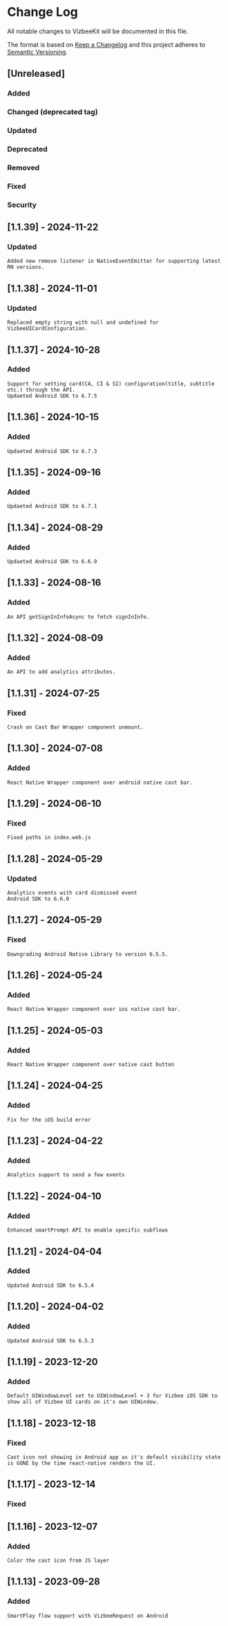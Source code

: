 # Change Log
All notable changes to VizbeeKit will be documented in this file.

The format is based on [Keep a Changelog](http://keepachangelog.com/) 
and this project adheres to [Semantic Versioning](http://semver.org/).


## [Unreleased]
### Added
### Changed (deprecated tag)
### Updated
### Deprecated 
### Removed
### Fixed
### Security

## [1.1.39] - 2024-11-22
### Updated
    Added new remove listener in NativeEventEmitter for supporting latest RN versions.

## [1.1.38] - 2024-11-01
### Updated
    Replaced empty string with null and undefined for VizbeeUICardConfiguration.

## [1.1.37] - 2024-10-28
### Added
    Support for setting card(CA, CI & SI) configuration(title, subtitle etc.) through the API.
    Updaeted Android SDK to 6.7.5

## [1.1.36] - 2024-10-15
### Added
    Updaeted Android SDK to 6.7.3

## [1.1.35] - 2024-09-16
### Added
    Updaeted Android SDK to 6.7.1

## [1.1.34] - 2024-08-29
### Added
    Updaeted Android SDK to 6.6.9

## [1.1.33] - 2024-08-16
### Added
    An API getSignInInfoAsync to fetch signInInfo.

## [1.1.32] - 2024-08-09
### Added
    An API to add analytics attributes.

## [1.1.31] - 2024-07-25
### Fixed
    Crash on Cast Bar Wrapper component unmount.
    
## [1.1.30] - 2024-07-08
### Added
    React Native Wrapper component over android native cast bar.

## [1.1.29] - 2024-06-10
### Fixed
    Fixed paths in index.web.js 

## [1.1.28] - 2024-05-29
### Updated
    Analytics events with card dismissed event
    Android SDK to 6.6.0

## [1.1.27] - 2024-05-29
### Fixed
    Downgrading Android Native Library to version 6.5.5.
    
## [1.1.26] - 2024-05-24
### Added
    React Native Wrapper component over ios native cast bar.
    
## [1.1.25] - 2024-05-03
### Added
    React Native Wrapper component over native cast button

## [1.1.24] - 2024-04-25
### Added 
    Fix for the iOS build error

## [1.1.23] - 2024-04-22
### Added 
    Analytics support to send a few events

## [1.1.22] - 2024-04-10
### Added 
    Enhanced smartPrompt API to enable specific subflows

## [1.1.21] - 2024-04-04
### Added 
    Updated Android SDK to 6.5.4

## [1.1.20] - 2024-04-02
### Added 
    Updated Android SDK to 6.5.3

## [1.1.19] - 2023-12-20
### Added 
    Default UIWindowLevel set to UIWindowLevel + 3 for Vizbee iOS SDK to show all of Vizbee UI cards on it's own UIWindow.

## [1.1.18] - 2023-12-18
### Fixed 
    Cast icon not showing in Android app as it's default visibility state is GONE by the time react-native renders the UI.

## [1.1.17] - 2023-12-14
### Fixed 

## [1.1.16] - 2023-12-07
### Added 
    Color the cast icon from JS layer 

## [1.1.13] - 2023-09-28
### Added 
    SmartPlay flow support with VizbeeRequest on Android
